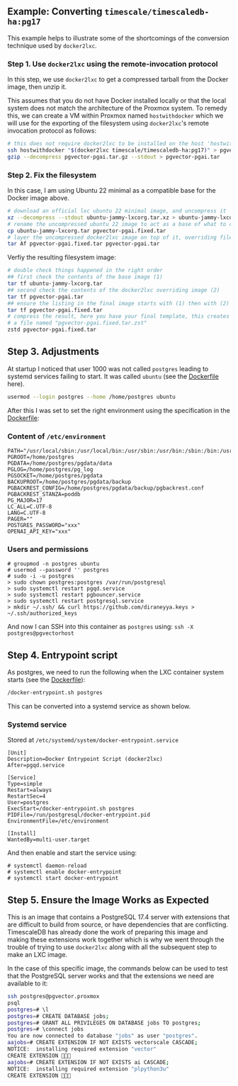 ## Example: Converting `timescale/timescaledb-ha:pg17`

This example helps to illustrate some of the shortcomings of the conversion technique used by `docker2lxc`.

### Step 1. Use `docker2lxc` using the remote-invocation protocol

In this step, we use `docker2lxc` to get a compressed tarball from the Docker image, then unzip it.

This assumes that you do not have Docker installed locally or that the local system does not match the architecture of the Proxmox system. To remedy this, we can create a VM within Proxmox named `hostwithdocker` which we will use for the exporting of the filesystem using `docker2lxc`'s remote invocation protocol as follows:

```bash
# this does not require docker2lxc to be installed on the host 'hostwithdocker'
ssh hostwithdocker "$(docker2lxc timescale/timescaledb-ha:pg17)" > pgvector-pgai.tar.gz
gzip --decompress pgvector-pgai.tar.gz --stdout > pgvector-pgai.tar
```

### Step 2. Fix the filesystem

In this case, I am using Ubuntu 22 minimal as a compatible base for the Docker image above.

```bash
# download an official lxc ubuntu 22 minimal image, and uncompress it
xz --decompress --stdout ubuntu-jammy-lxcorg.tar.xz > ubuntu-jammy-lxcorg.tar
# rename the uncompressed ubuntu 22 image to act as a base of what to come
cp ubuntu-jammy-lxcorg.tar pgvector-pgai.fixed.tar
# layer the uncompressed docker2lxc image on top of it, overriding files
tar Af pgvector-pgai.fixed.tar pgvector-pgai.tar
```

Verfiy the resulting filesystem image:

```bash
# double check things happened in the right order
## first check the contents of the base image (1)
tar tf ubuntu-jammy-lxcorg.tar
## second check the contents of the docker2lxc overriding image (2)
tar tf pgvector-pgai.tar
## ensure the listing in the final image starts with (1) then with (2)
tar tf pgvector-pgai.fixed.tar
# compress the result, here you have your final template, this creates
# a file named "pgvector-pgai.fixed.tar.zst"
zstd pgvector-pgai.fixed.tar 
```

## Step 3. Adjustments

At startup I noticed that user 1000 was not called `postgres` leading to systemd services failing to start. It was called `ubuntu` (see the [Dockerfile](https://github.com/timescale/timescaledb-docker-ha/blob/2b5b87532cd86e313508178205c6b60d34167a38/Dockerfile#L42) here).

```bash
usermod --login postgres --home /home/postgres ubuntu
```

After this I was set to set the right environment using the specification in the [Dockerfile](https://github.com/timescale/timescaledb-docker-ha/blob/2b5b87532cd86e313508178205c6b60d34167a38/Dockerfile#L539C5-L549C13):

### Content of `/etc/environment`

```
PATH="/usr/local/sbin:/usr/local/bin:/usr/sbin:/usr/bin:/sbin:/bin:/usr/games:/usr/local/games:/snap/bin:/usr/lib/postgresql/17/bin"
PGROOT=/home/postgres
PGDATA=/home/postgres/pgdata/data
PGLOG=/home/postgres/pg_log
PGSOCKET=/home/postgres/pgdata
BACKUPROOT=/home/postgres/pgdata/backup
PGBACKREST_CONFIG=/home/postgres/pgdata/backup/pgbackrest.conf
PGBACKREST_STANZA=poddb
PG_MAJOR=17
LC_ALL=C.UTF-8
LANG=C.UTF-8
PAGER=""
POSTGRES_PASSWORD="xxx"
OPENAI_API_KEY="xxx"
```

### Users and permissions

```
# groupmod -n postgres ubuntu
# usermod --password '' postgres
# sudo -i -u postgres
> sudo chown postgres:postgres /var/run/postgresql
> sudo systemctl restart pgqd.service
> sudo systemctl restart pgbouncer.service
> sudo systemctl restart postgresql.service
> mkdir ~/.ssh/ && curl https://github.com/diraneyya.keys > ~/.ssh/authorized_keys
```

And now I can SSH into this container as `postgres` using:
`ssh -X postgres@pgvectorhost`

## Step 4. Entrypoint script

As postgres, we need to run the following when the LXC container system starts (see the [Dockerfile](https://github.com/timescale/timescaledb-docker-ha/blob/2b5b87532cd86e313508178205c6b60d34167a38/Dockerfile#L586)):

```bash
/docker-entrypoint.sh postgres
```

This can be converted into a systemd service as shown below.

### Systemd service

Stored at `/etc/systemd/system/docker-entrypoint.service`

```
[Unit]
Description=Docker Entrypoint Script (docker2lxc)
After=pgqd.service

[Service]
Type=simple
Restart=always
RestartSec=4
User=postgres
ExecStart=/docker-entrypoint.sh postgres
PIDFile=/run/postgresql/docker-entrypoint.pid
EnvironmentFile=/etc/environment

[Install]
WantedBy=multi-user.target
```

And then enable and start the service using:
```
# systemctl daemon-reload
# systemctl enable docker-entrypoint
# systemctl start docker-entrypoint
```

## Step 5. Ensure the Image Works as Expected

This is an image that contains a PostgreSQL 17.4 server with extensions that are difficult to build from source, or have dependencies that are conflicting. TimescaleDB has already done the work of preparing this image and making these extensions work together which is why we went through the trouble of trying to use `docker2lxc` along with all the subsequent step to make an LXC image.

In the case of this specific image, the commands below can be used to test that the PostgreSQL server works and that the extensions we need are available to it:

```bash
ssh postgres@pgvector.proxmox
psql
postgres=# \l
postgres=# CREATE DATABASE jobs;
postgres=# GRANT ALL PRIVILEGES ON DATABASE jobs TO postgres;
postgres=# \connect jobs
You are now connected to database "jobs" as user "postgres".
aajobs=# CREATE EXTENSION IF NOT EXISTS vectorscale CASCADE;
NOTICE:  installing required extension "vector"
CREATE EXTENSION 🎉🥳🍾
aajobs=# CREATE EXTENSION IF NOT EXISTS ai CASCADE;
NOTICE:  installing required extension "plpython3u"
CREATE EXTENSION 🎉🥳🍾
```

